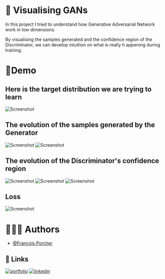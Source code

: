 
# 🤖 Visualising GANs

In this project I tried to understand how Generative Adversarial Network work in low dimensions.

By visualising the samples generated and the confidence region of the Discriminator, we can develop intuition on what is really h appening during training.
# 🎇Demo

## Here is the target distribution we are trying to learn

![Screenshot](distrib.png)

## The evolution of the samples generated by the Generator

![Screenshot](gen1.png)
![Screenshot](gen2.png)

## The evolution of the Discriminator's confidence region

![Screenshot](reg1.png)
![Screenshot](reg2.png)
![Screenshot](reg3.png)

## Loss

![Screenshot](loss.png)

# 🙋🏻‍♂️ Authors

- [@Francois Porcher](https://github.com/FrancoisPorcher)


## 🔗 Links
[![portfolio](https://img.shields.io/badge/my_portfolio-000?style=for-the-badge&logo=ko-fi&logoColor=white)](https://francoisporcher.com)
[![linkedin](https://img.shields.io/badge/linkedin-0A66C2?style=for-the-badge&logo=linkedin&logoColor=white)](https://www.linkedin.com/in/fran%C3%A7ois-porcher-064b41192)


